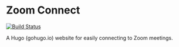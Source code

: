 # Zoom Connect

[![Build Status](https://travis-ci.org/cafe-code/cafecode.io.svg?branch=master)](https://travis-ci.org/cafe-code/cafecode.io)

A Hugo (gohugo.io) website for easily connecting to Zoom meetings.